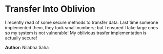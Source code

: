 # Transfer Into Oblivion

I recently read of some secure methods to transfer data. Last time someone implemented them, they took small numbers; but I ensured I take large ones so my system is not vulnerable! My oblivious trasfer implementation is actually secure!

<b>Author:</b> Nilabha Saha

